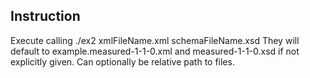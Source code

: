 ## Instruction
Execute calling 
./ex2 xmlFileName.xml schemaFileName.xsd
They will default to example.measured-1-1-0.xml and measured-1-1-0.xsd if not explicitly given. Can optionally be relative path to files. 